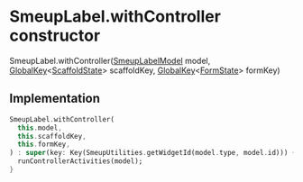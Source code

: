 


# SmeupLabel.withController constructor







SmeupLabel.withController([SmeupLabelModel](../../smeup_models_widgets_smeup_label_model/SmeupLabelModel-class.md) model, [GlobalKey](https://api.flutter.dev/flutter/widgets/GlobalKey-class.html)&lt;[ScaffoldState](https://api.flutter.dev/flutter/material/ScaffoldState-class.html)> scaffoldKey, [GlobalKey](https://api.flutter.dev/flutter/widgets/GlobalKey-class.html)&lt;[FormState](https://api.flutter.dev/flutter/widgets/FormState-class.html)> formKey)





## Implementation

```dart
SmeupLabel.withController(
  this.model,
  this.scaffoldKey,
  this.formKey,
) : super(key: Key(SmeupUtilities.getWidgetId(model.type, model.id))) {
  runControllerActivities(model);
}
```







